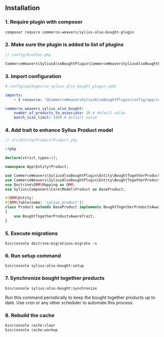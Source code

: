 ## Installation

### 1. Require plugin with composer

```bash
composer require commerce-weavers/sylius-also-bought-plugin
```

### 2. Make sure the plugin is added to list of plugins

```php
// config/bundles.php

CommerceWeavers\SyliusAlsoBoughtPlugin\CommerceWeaversSyliusAlsoBoughtPlugin::class => ['all' => true],
```

### 3. Import configuration

```yaml
# config/packages/cw_sylius_also_bought_plugin.yaml

imports:
    - { resource: "@CommerceWeaversSyliusAlsoBoughtPlugin/config/app/config.yaml" }

commerce_weavers_sylius_also_bought:
    number_of_products_to_associate: 10 # default value
    batch_size_limit: 1000 # default value
```

### 4. Add trait to enhance Sylius Product model

```php
// src/Entity/Product/Product.php

<?php

declare(strict_types=1);

namespace App\Entity\Product;

use CommerceWeavers\SyliusAlsoBoughtPlugin\Entity\BoughtTogetherProductsAwareInterface;
use CommerceWeavers\SyliusAlsoBoughtPlugin\Entity\BoughtTogetherProductsAwareTrait;
use Doctrine\ORM\Mapping as ORM;
use Sylius\Component\Core\Model\Product as BaseProduct;

#[ORM\Entity]
#[ORM\Table(name: 'sylius_product')]
class Product extends BaseProduct implements BoughtTogetherProductsAwareInterface
{
    use BoughtTogetherProductsAwareTrait;
}
```

### 5. Execute migrations

```
bin/console doctrine:migrations:migrate -n
```

### 6. Run setup command

```
bin/console sylius:also-bought:setup
```

### 7. Synchronize bought together products

```
bin/console sylius:also-bought:synchronize
```

Run this command periodically to keep the bought together products up to date.
Use cron or any other scheduler to automate this process.

### 8. Rebuild the cache

```bash
bin/console cache:clear
bin/console cache:warmup
```
